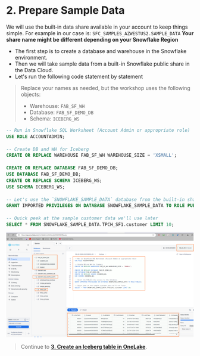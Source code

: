 # 2. Prepare Sample Data

We will use the built‑in data share available in your account to keep things simple. For example in our case is: `SFC_SAMPLES_AZWESTUS2.SAMPLE_DATA`
 **Your share name might be different depending on your Snowflake Region**

- The first step is to create a database and warehouse in the Snowflake environment.
- Then we will take sample data from a built-in Snowflake public share in the Data Cloud.
- Let's run the following code statement by statement

> Replace your names as needed, but the workshop uses the following objects:
> - Warehouse: `FAB_SF_WH`
> - Database: `FAB_SF_DEMO_DB`
> - Schema: `ICEBERG_WS`

```sql
-- Run in Snowflake SQL Worksheet (Account Admin or appropriate role)
USE ROLE ACCOUNTADMIN;

-- Create DB and WH for Iceberg
CREATE OR REPLACE WAREHOUSE FAB_SF_WH WAREHOUSE_SIZE = 'XSMALL';

CREATE OR REPLACE DATABASE FAB_SF_DEMO_DB;
USE DATABASE FAB_SF_DEMO_DB;
CREATE OR REPLACE SCHEMA ICEBERG_WS;
USE SCHEMA ICEBERG_WS;

-- Let's use the `SNOWFLAKE_SAMPLE_DATA` database from the built-in share . First grant the `PUBLIC` role access to the sample database.
GRANT IMPORTED PRIVILEGES ON DATABASE SNOWFLAKE_SAMPLE_DATA TO ROLE PUBLIC;

-- Quick peek at the sample customer data we'll use later
SELECT * FROM SNOWFLAKE_SAMPLE_DATA.TPCH_SF1.customer LIMIT 10;
```

![Snowflake](img/snowflake_2.png)

> Continue to **[3. Create an Iceberg table in OneLake](03-create-iceberg-table-in-onelake.md)**.
